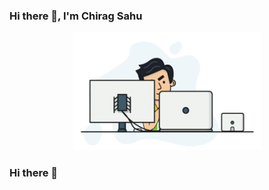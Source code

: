 ### Hi there 👋, I'm Chirag Sahu

<div id="header" align="center">
  <img src="https://raw.githubusercontent.com/rajpratyush/rajpratyush/master/me_1.gif" width="300"/>
</div>

### Hi there 👋



<!--
**Chirag980/Chirag980** is a ✨ _special_ ✨ repository because its `README.md` (this file) appears on your GitHub profile.

Here are some ideas to get you started:

- 🔭 I’m currently working on ...
- 🌱 I’m currently learning ...
- 👯 I’m looking to collaborate on ...
- 🤔 I’m looking for help with ...
- 💬 Ask me about ...
- 📫 How to reach me: ...
- 😄 Pronouns: ...
- ⚡ Fun fact: ...
